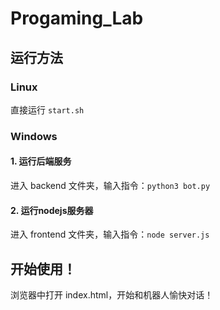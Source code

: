 # Progaming_Lab

## 运行方法

### Linux

直接运行 `start.sh`

### Windows

#### 1. 运行后端服务

进入 backend 文件夹，输入指令：`python3 bot.py`

#### 2. 运行nodejs服务器

进入 frontend 文件夹，输入指令：`node server.js`

## 开始使用！

浏览器中打开 index.html，开始和机器人愉快对话！
